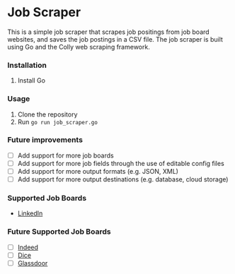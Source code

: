 # Job Scraper

This is a simple job scraper that scrapes job positings from job board websites, and saves the job postings in a CSV file. The job scraper is built using Go and the Colly web scraping framework.

### Installation
1. Install Go

### Usage
1. Clone the repository
2. Run `go run job_scraper.go`

### Future improvements
- [ ] Add support for more job boards
- [ ] Add support for more job fields through the use of editable config files
- [ ] Add support for more output formats (e.g. JSON, XML)
- [ ] Add support for more output destinations (e.g. database, cloud storage)

### Supported Job Boards
- [LinkedIn](https://www.linkedin.com/)

### Future Supported Job Boards
- [ ] [Indeed](https://www.indeed.com/)
- [ ] [Dice](https://www.dice.com/)
- [ ] [Glassdoor](https://www.glassdoor.com/)
